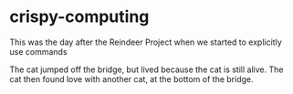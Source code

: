 # crispy-computing
This was the day after the Reindeer Project when we started to explicitly use commands

The cat jumped off the bridge, but lived because the cat is still alive. The cat then found love with another cat, at the bottom of the bridge.

